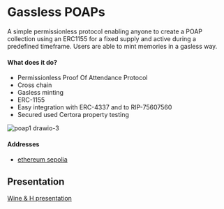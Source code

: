 # Gassless POAPs

A simple permissionless protocol enabling anyone to create a POAP collection using an ERC1155 for a fixed supply and active during a predefined timeframe. Users are able to mint memories in a gasless way. 

#### What does it do?
- Permissionless Proof Of Attendance Protocol
- Cross chain 
- Gasless minting
- ERC-1155
- Easy integration with ERC-4337 and to RIP-75607560
- Secured used Certora property testing

![poap1 drawio-3](https://github.com/Deivitto/gassless-poaps/assets/47452703/b90ffa25-fc0c-411e-8d6b-e6e3685c2cf7)


#### Addresses
- [ethereum sepolia](https://sepolia.etherscan.io/address/0x7a479aae93f97f00117571ee1e61bacab2c780a1#code)


## Presentation

[Wine & H presentation](https://docs.google.com/presentation/d/1YhWw14Ch8chmGwQWdXCl38cri8ygIXXrtXC9SYrKH5k/edit?usp=sharing)
